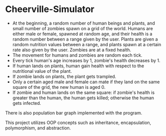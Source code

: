 # Cheerville-Simulator

- At the beginning, a random number of human beings and plants, and small number of zombies spawn on a grid of the world. Humans are either male or female, spawned at random age, and their health is a random number between a range given by the user. Plants are given a random nutrition values between a range, and plants spawn at a certain rate also given by the user. Zombies are at a fixed health.
- The movement for humans and zombies are random each tick.
- Every tick human's age increases by 1, zombie's health decreases by 1.
- If human lands on plants, human gain health with respect to the nutritional value of the plant.
- If zombie lands on plants, the plant gets trampled.
- Only a certain aged male and female can mate if they land on the same square of the grid, the new human is aged 0.
- If zombie and human lands on the same square: if zombie's health is greater than the human, the human gets killed; otherwise the human gets infected.

There is also population bar graph implemented with the program.

This project utilizes OOP concepts such as inheritance, encapsulation, polymorphism, and abstraction.
